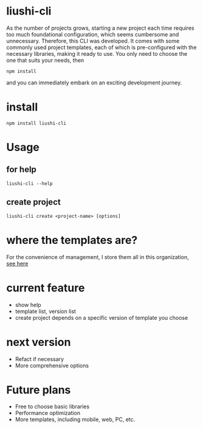 # liushi-cli
 As the number of projects grows, starting a new project each time requires too much foundational configuration, which seems cumbersome and unnecessary. Therefore, this CLI was developed. It comes with some commonly used project templates, each of which is pre-configured with the necessary libraries, making it ready to use. You only need to choose the one that suits your needs, then
```shell
npm install
```
and you can immediately embark on an exciting development journey.

# install 
```shell
npm install liushi-cli
```

# Usage
## for help
```shell
liushi-cli --help
```
## create project
```shell
liushi-cli create <project-name> [options]
```

# where the templates are?
For the convenience of management, I store them all in this organization, [see here](https://github.com/orgs/liushi-cli/repositories)

# current feature
- show help
- template list, version list
- create project depends on a specific version of template you choose

# next version
- Refact if necessary
- More comprehensive options

# Future plans
- Free to choose basic libraries
- Performance optimization
- More templates, including mobile, web, PC, etc.
